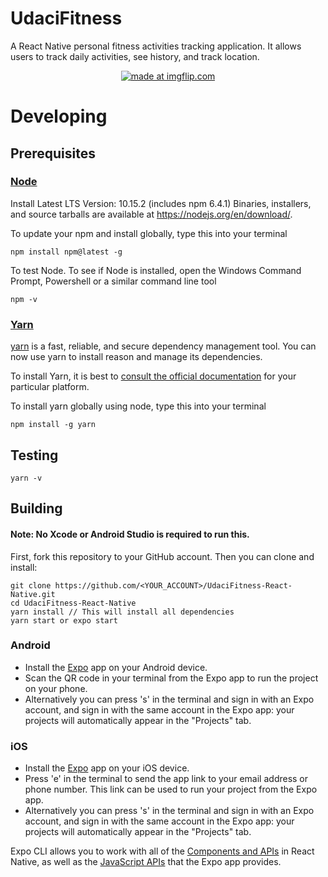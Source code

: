 # UdaciFitness

A React Native personal fitness activities tracking application. It allows users to track daily activities, see history, and track location.

<p align="center">
<a href="https://imgflip.com/gif/31rb3m"><img src="https://i.imgflip.com/31rb3m.gif" title="made at imgflip.com"/></a>
</p>

# Developing
## Prerequisites


### [Node](https://nodejs.org/en/)

Install Latest LTS Version: 10.15.2 (includes npm 6.4.1)
Binaries, installers, and source tarballs are available at
<https://nodejs.org/en/download/>.

To update your npm and install globally, type this into your terminal

```
npm install npm@latest -g

```
To test Node. To see if Node is installed, open the Windows Command Prompt, Powershell or a similar command line tool

```
npm -v
```
### [Yarn](https://www.npmjs.com/package/yarn)

[yarn](https://yarnpkg.com/) is a fast, reliable, and secure dependency management tool. You can now use yarn to install reason and manage its dependencies.

To install Yarn, it is best to [consult the official documentation](https://yarnpkg.com/en/docs/install) for your particular platform.

To install yarn globally using node, type this into your terminal

```
npm install -g yarn

```
## Testing 

```
yarn -v

```
## Building

#### Note: No Xcode or Android Studio is required to run this.

First, fork this repository to your GitHub account. Then you can clone and install:

```
git clone https://github.com/<YOUR_ACCOUNT>/UdaciFitness-React-Native.git
cd UdaciFitness-React-Native
yarn install // This will install all dependencies
yarn start or expo start
```

### Android

- Install the [Expo](https://expo.io) app on your Android device.
- Scan the QR code in your terminal from the Expo app to run the project on your phone.
- Alternatively you can press 's' in the terminal and sign in with an Expo account, and sign in with the same account in the Expo app: your projects will automatically appear in the "Projects" tab.

### iOS

- Install the [Expo](https://expo.io) app on your iOS device.
- Press 'e' in the terminal to send the app link to your email address or phone number. This link can be used to run your project from the Expo app.
- Alternatively you can press 's' in the terminal and sign in with an Expo account, and sign in with the same account in the Expo app: your projects will automatically appear in the "Projects" tab.

Expo CLI allows you to work with all of the [Components and APIs](https://facebook.github.io/react-native/docs/getting-started.html) in React Native, as well as the [JavaScript APIs](https://docs.expo.io/versions/latest/sdk/index.html) that the Expo app provides.